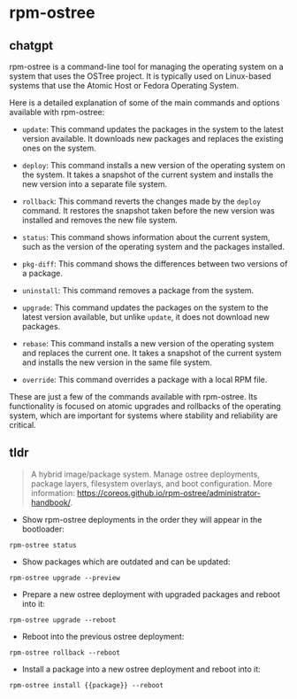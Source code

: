 # rpm-ostree 
## chatgpt 
rpm-ostree is a command-line tool for managing the operating system on a system that uses the OSTree project. It is typically used on Linux-based systems that use the Atomic Host or Fedora Operating System.

Here is a detailed explanation of some of the main commands and options available with rpm-ostree:

- `update`: This command updates the packages in the system to the latest version available. It downloads new packages and replaces the existing ones on the system.

- `deploy`: This command installs a new version of the operating system on the system. It takes a snapshot of the current system and installs the new version into a separate file system.

- `rollback`: This command reverts the changes made by the `deploy` command. It restores the snapshot taken before the new version was installed and removes the new file system.

- `status`: This command shows information about the current system, such as the version of the operating system and the packages installed.

- `pkg-diff`: This command shows the differences between two versions of a package.

- `uninstall`: This command removes a package from the system.

- `upgrade`: This command updates the packages on the system to the latest version available, but unlike `update`, it does not download new packages.

- `rebase`: This command installs a new version of the operating system and replaces the current one. It takes a snapshot of the current system and installs the new version in the same file system.

- `override`: This command overrides a package with a local RPM file.

These are just a few of the commands available with rpm-ostree. Its functionality is focused on atomic upgrades and rollbacks of the operating system, which are important for systems where stability and reliability are critical. 

## tldr 
 
> A hybrid image/package system.
> Manage ostree deployments, package layers, filesystem overlays, and boot configuration.
> More information: <https://coreos.github.io/rpm-ostree/administrator-handbook/>.

- Show rpm-ostree deployments in the order they will appear in the bootloader:

`rpm-ostree status`

- Show packages which are outdated and can be updated:

`rpm-ostree upgrade --preview`

- Prepare a new ostree deployment with upgraded packages and reboot into it:

`rpm-ostree upgrade --reboot`

- Reboot into the previous ostree deployment:

`rpm-ostree rollback --reboot`

- Install a package into a new ostree deployment and reboot into it:

`rpm-ostree install {{package}} --reboot`
